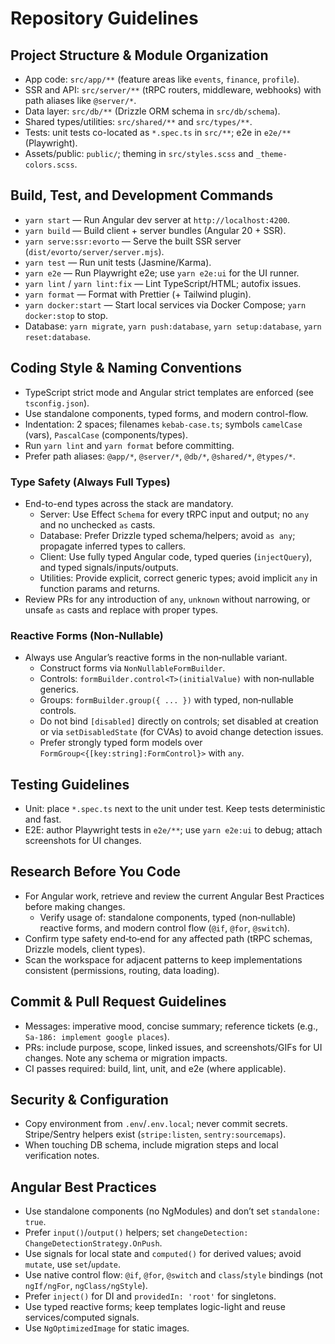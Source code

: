 # Repository Guidelines

## Project Structure & Module Organization
- App code: `src/app/**` (feature areas like `events`, `finance`, `profile`).
- SSR and API: `src/server/**` (tRPC routers, middleware, webhooks) with path aliases like `@server/*`.
- Data layer: `src/db/**` (Drizzle ORM schema in `src/db/schema`).
- Shared types/utilities: `src/shared/**` and `src/types/**`.
- Tests: unit tests co-located as `*.spec.ts` in `src/**`; e2e in `e2e/**` (Playwright).
- Assets/public: `public/`; theming in `src/styles.scss` and `_theme-colors.scss`.

## Build, Test, and Development Commands
- `yarn start` — Run Angular dev server at `http://localhost:4200`.
- `yarn build` — Build client + server bundles (Angular 20 + SSR).
- `yarn serve:ssr:evorto` — Serve the built SSR server (`dist/evorto/server/server.mjs`).
- `yarn test` — Run unit tests (Jasmine/Karma).
- `yarn e2e` — Run Playwright e2e; use `yarn e2e:ui` for the UI runner.
- `yarn lint` / `yarn lint:fix` — Lint TypeScript/HTML; autofix issues.
- `yarn format` — Format with Prettier (+ Tailwind plugin).
- `yarn docker:start` — Start local services via Docker Compose; `yarn docker:stop` to stop.
- Database: `yarn migrate`, `yarn push:database`, `yarn setup:database`, `yarn reset:database`.

## Coding Style & Naming Conventions
- TypeScript strict mode and Angular strict templates are enforced (see `tsconfig.json`).
- Use standalone components, typed forms, and modern control-flow.
- Indentation: 2 spaces; filenames `kebab-case.ts`; symbols `camelCase` (vars), `PascalCase` (components/types).
- Run `yarn lint` and `yarn format` before committing.
- Prefer path aliases: `@app/*`, `@server/*`, `@db/*`, `@shared/*`, `@types/*`.

### Type Safety (Always Full Types)
- End-to-end types across the stack are mandatory.
  - Server: Use Effect `Schema` for every tRPC input and output; no `any` and no unchecked `as` casts.
  - Database: Prefer Drizzle typed schema/helpers; avoid `as any`; propagate inferred types to callers.
  - Client: Use fully typed Angular code, typed queries (`injectQuery`), and typed signals/inputs/outputs.
  - Utilities: Provide explicit, correct generic types; avoid implicit `any` in function params and returns.
- Review PRs for any introduction of `any`, `unknown` without narrowing, or unsafe `as` casts and replace with proper types.

### Reactive Forms (Non‑Nullable)
- Always use Angular’s reactive forms in the non‑nullable variant.
  - Construct forms via `NonNullableFormBuilder`.
  - Controls: `formBuilder.control<T>(initialValue)` with non‑nullable generics.
  - Groups: `formBuilder.group({ ... })` with typed, non‑nullable controls.
  - Do not bind `[disabled]` directly on controls; set disabled at creation or via `setDisabledState` (for CVAs) to avoid change detection issues.
  - Prefer strongly typed form models over `FormGroup<{[key:string]:FormControl}>` with `any`.

## Testing Guidelines
- Unit: place `*.spec.ts` next to the unit under test. Keep tests deterministic and fast.
- E2E: author Playwright tests in `e2e/**`; use `yarn e2e:ui` to debug; attach screenshots for UI changes.

## Research Before You Code
- For Angular work, retrieve and review the current Angular Best Practices before making changes.
  - Verify usage of: standalone components, typed (non‑nullable) reactive forms, and modern control flow (`@if`, `@for`, `@switch`).
- Confirm type safety end‑to‑end for any affected path (tRPC schemas, Drizzle models, client types).
- Scan the workspace for adjacent patterns to keep implementations consistent (permissions, routing, data loading).

## Commit & Pull Request Guidelines
- Messages: imperative mood, concise summary; reference tickets (e.g., `Sa-186: implement google places`).
- PRs: include purpose, scope, linked issues, and screenshots/GIFs for UI changes. Note any schema or migration impacts.
- CI passes required: build, lint, unit, and e2e (where applicable).

## Security & Configuration
- Copy environment from `.env`/`.env.local`; never commit secrets. Stripe/Sentry helpers exist (`stripe:listen`, `sentry:sourcemaps`).
- When touching DB schema, include migration steps and local verification notes.

## Angular Best Practices
- Use standalone components (no NgModules) and don’t set `standalone: true`.
- Prefer `input()`/`output()` helpers; set `changeDetection: ChangeDetectionStrategy.OnPush`.
- Use signals for local state and `computed()` for derived values; avoid `mutate`, use `set`/`update`.
- Use native control flow: `@if`, `@for`, `@switch` and `class`/`style` bindings (not `ngIf/ngFor`, `ngClass/ngStyle`).
- Prefer `inject()` for DI and `providedIn: 'root'` for singletons.
- Use typed reactive forms; keep templates logic-light and reuse services/computed signals.
- Use `NgOptimizedImage` for static images.
